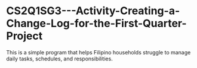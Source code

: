 # CS2Q1SG3---Activity-Creating-a-Change-Log-for-the-First-Quarter-Project
This is a simple program that helps Filipino households struggle to manage daily tasks, schedules, and responsibilities.
